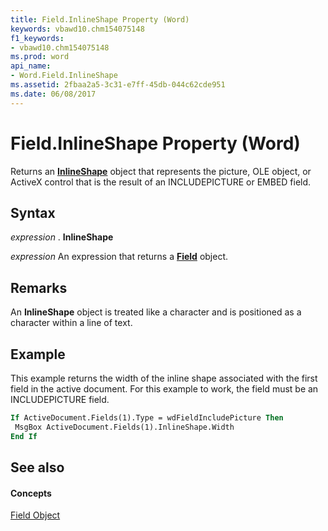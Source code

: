 ```yaml
---
title: Field.InlineShape Property (Word)
keywords: vbawd10.chm154075148
f1_keywords:
- vbawd10.chm154075148
ms.prod: word
api_name:
- Word.Field.InlineShape
ms.assetid: 2fbaa2a5-3c31-e7ff-45db-044c62cde951
ms.date: 06/08/2017
---
```



# Field.InlineShape Property (Word)

Returns an  **[InlineShape](inlineshape-object-word.md)** object that represents the picture, OLE object, or ActiveX control that is the result of an INCLUDEPICTURE or EMBED field.


## Syntax

 _expression_ . **InlineShape**

 _expression_ An expression that returns a **[Field](field-object-word.md)** object.


## Remarks

An  **InlineShape** object is treated like a character and is positioned as a character within a line of text.


## Example

This example returns the width of the inline shape associated with the first field in the active document. For this example to work, the field must be an INCLUDEPICTURE field.


```vb
If ActiveDocument.Fields(1).Type = wdFieldIncludePicture Then 
 MsgBox ActiveDocument.Fields(1).InlineShape.Width 
End If
```


## See also


#### Concepts


[Field Object](field-object-word.md)

